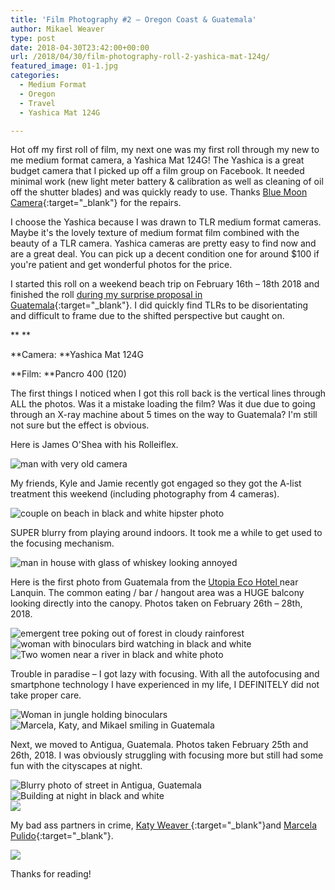 ```yaml
---
title: 'Film Photography #2 – Oregon Coast & Guatemala'
author: Mikael Weaver
type: post
date: 2018-04-30T23:42:00+00:00
url: /2018/04/30/film-photography-roll-2-yashica-mat-124g/
featured_image: 01-1.jpg
categories:
  - Medium Format
  - Oregon
  - Travel
  - Yashica Mat 124G

---
```


Hot off my first roll of film, my next one was my first roll through my new to me medium format camera, a Yashica Mat 124G! The Yashica is a great budget camera that I picked up off a film group on Facebook. It needed minimal work (new light meter battery & calibration as well as cleaning of oil off the shutter blades) and was quickly ready to use. Thanks [Blue Moon Camera](https://www.bluemooncamera.com/){:target=\"_blank\"} for the repairs.

I choose the Yashica because I was drawn to TLR medium format cameras. Maybe it's the lovely texture of medium format film combined with the beauty of a TLR camera. Yashica cameras are pretty easy to find now and are a great deal. You can pick up a decent condition one for around $100 if you're patient and get wonderful photos for the price.

I started this roll on a weekend beach trip on February 16th – 18th 2018 and finished the roll [during my surprise proposal in Guatemala](https://www.mgpulido.co/surprise-proposal-guatemala-jungle-semuc-champey/){:target=\"_blank\"}. I did quickly find TLRs to be disorientating and difficult to frame due to the shifted perspective but caught on.

** **

**Camera: **Yashica Mat 124G

**Film: **Pancro 400 (120)

The first things I noticed when I got this roll back is the vertical lines through ALL the photos. Was it a mistake loading the film? Was it due due to going through an X-ray machine about 5 times on the way to Guatemala? I'm still not sure but the effect is obvious.

Here is James O'Shea with his Rolleiflex.

![man with very old camera](01-1.jpg)

My friends, Kyle and Jamie recently got engaged so they got the A-list treatment this weekend (including photography from 4 cameras).

![couple on beach in black and white hipster photo](02-1.jpg)

SUPER blurry from playing around indoors. It took me a while to get used to the focusing mechanism.

![man in house with glass of whiskey looking annoyed](03-1.jpg)

Here is the first photo from Guatemala from the [Utopia Eco Hotel ](https://www.utopiaecohotel.com/)near Lanquin. The common eating / bar / hangout area was a HUGE balcony looking directly into the canopy. Photos taken on February 26th – 28th, 2018.

![emergent tree poking out of forest in cloudy rainforest](04-1.jpg)
<br />
![woman with binoculars bird watching in black and white ](05-1.jpg)
<br />
![Two women near a river in black and white photo](06-1.jpg)

Trouble in paradise – I got lazy with focusing. With all the autofocusing and smartphone technology I have experienced in my life, I DEFINITELY did not take proper care.

![Woman in jungle holding binoculars](07-1.jpg)
<br />
![Marcela, Katy, and Mikael smiling in Guatemala](08-1.jpg)

Next, we moved to Antigua, Guatemala. Photos taken February 25th and 26th, 2018. I was obviously struggling with focusing more but still had some fun with the cityscapes at night.

![Blurry photo of street in Antigua, Guatemala](09-1.jpg)
<br />
![Building at night in black and white](10-1.jpg)
<br />
![](11-1.jpg)

My bad ass partners in crime, [Katy Weaver ](https://www.katyweaver.com/){:target=\"_blank\"}and [Marcela Pulido](https://www.mgpulido.co/){:target=\"_blank\"}.

![](12-1.jpg)

Thanks for reading!

